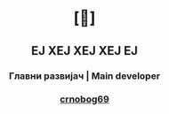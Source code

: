 # <p align="center">[🔻]</p>

## <p align="center">ЕЈ ХЕЈ ХЕЈ ХЕЈ ЕЈ</p>

### <p align="center">Главни развијач | Main developer</p>

### <p align="center"> <a href="https://github.com/crnobog69">crnobog69</a> </p>
